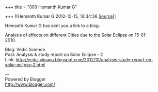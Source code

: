 +++
title = "000 Hemanth Kumar G"

+++
[[Hemanth Kumar G	2012-10-15, 16:34:36 [Source](https://groups.google.com/g/bvparishat/c/pK-8DSKvesk)]]



Hemanth Kumar G has sent you a link to a blog:  
  
Analysis of effects on different Cities due to the Solar Eclipse on 15-01-2010.  
  
Blog: Vedic Science  
Post: Analysis & study report on Solar Eclipse - 2  
Link: <http://veda-vijnana.blogspot.com/2012/10/analysis-study-report-on-solar-eclipse-2.html>  
  
--  
Powered by Blogger  
<http://www.blogger.com/>  

